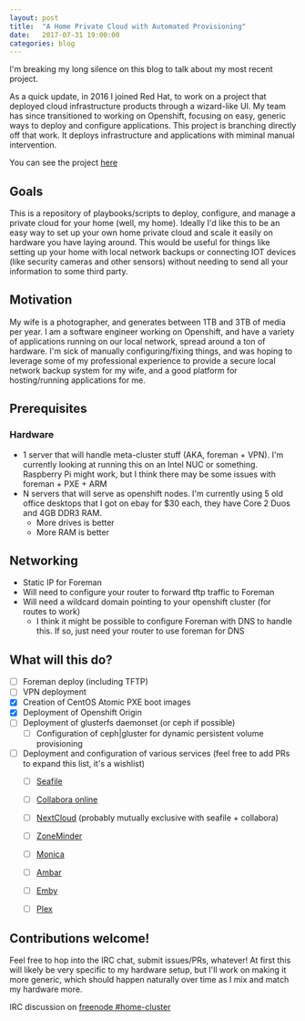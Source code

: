 ```yaml
---
layout: post
title:  "A Home Private Cloud with Automated Provisioning"
date:   2017-07-31 19:00:00
categories: blog
---
```


I'm breaking my long silence on this blog to talk about my most recent project.

As a quick update, in 2016 I joined Red Hat, to work on a project that deployed cloud infrastructure products through a wizard-like UI. My team has since transitioned to working on Openshift, focusing on easy, generic ways to deploy and configure applications. This project is branching directly off that work. It deploys infrastructure and applications with miminal manual intervention.

You can see the project [here](https://github.com/fabianvf/home-cluster)

## Goals
This is a repository of playbooks/scripts to deploy, configure, and manage a private cloud for your home (well, my home). Ideally I'd like this to be an easy way to set up your own home private cloud and scale it easily on hardware you have laying around. This would be useful for things like setting up your home with local network backups or connecting IOT devices (like security cameras and other sensors) without needing to send all your information to some third party.

## Motivation
My wife is a photographer, and generates between 1TB and 3TB of media per year. I am a software engineer working on Openshift, and have a variety of applications running on our local network, spread around a ton of hardware. I'm sick of manually configuring/fixing things, and was hoping to leverage some of my professional experience to provide a secure local network backup system for my wife, and a good platform for hosting/running applications for me.

## Prerequisites
### Hardware
- 1 server that will handle meta-cluster stuff (AKA, foreman + VPN). I'm currently looking at running this on an Intel NUC or something. Raspberry Pi might work, but I think there may be some issues with foreman + PXE + ARM
- N servers that will serve as openshift nodes. I'm currently using 5 old office desktops that I got on ebay for $30 each, they have Core 2 Duos and 4GB DDR3 RAM.
  - More drives is better
  - More RAM is better
  
## Networking
- Static IP for Foreman
- Will need to configure your router to forward tftp traffic to Foreman
- Will need a wildcard domain pointing to your openshift cluster (for routes to work)
  - I think it might be possible to configure Foreman with DNS to handle this. If so, just need your router to use foreman for DNS

## What will this do?
- [ ] Foreman deploy (including TFTP)
- [ ] VPN deployment
- [x] Creation of CentOS Atomic PXE boot images
- [x] Deployment of Openshift Origin
- [ ] Deployment of glusterfs daemonset (or ceph if possible)
  - [ ] Configuration of ceph|gluster for dynamic persistent volume provisioning 
- [ ] Deployment and configuration of various services (feel free to add PRs to expand this list, it's a wishlist)
  - [ ] [Seafile](https://www.seafile.com/en/home/)
  - [ ] [Collabora online](https://www.collaboraoffice.com/)
  - [ ] [NextCloud](https://nextcloud.com/) (probably mutually exclusive with seafile + collabora)
  - [ ] [ZoneMinder](https://zoneminder.com/)
  - [ ] [Monica](https://monicahq.com/)
  - [ ] [Ambar](https://ambar.cloud/)
  - [ ] [Emby](https://emby.media/)
  - [ ] [Plex](https://www.plex.tv/)
  
  
## Contributions welcome!

Feel free to hop into the IRC chat, submit issues/PRs, whatever! At first this will likely be very specific to my hardware setup, but I'll work on making it more generic, which should happen naturally over time as I mix and match my hardware more. 
  
IRC discussion on [freenode #home-cluster](https://kiwiirc.com/client/irc.freenode.net/#home-cluster)
